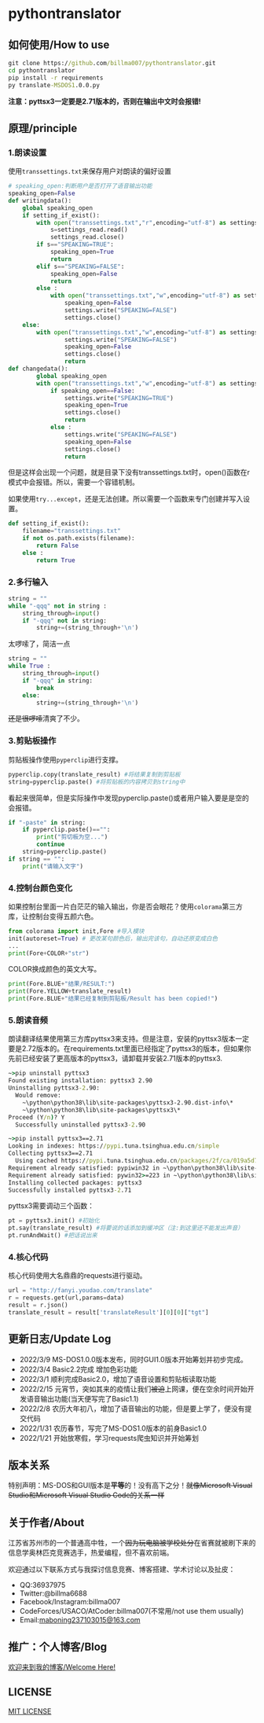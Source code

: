 # pythontranslator

## 如何使用/How to use

```cmd
git clone https://github.com/billma007/pythontranslator.git
cd pythontranslator
pip install -r requirements
py translate-MSDOS1.0.0.py
```

**注意：pyttsx3一定要是2.71版本的，否则在输出中文时会报错!**

## 原理/principle

### 1.朗读设置

使用`transsettings.txt`来保存用户对朗读的偏好设置

```py
# speaking_open:判断用户是否打开了语音输出功能
speaking_open=False
def writingdata():
    global speaking_open
    if setting_if_exist():
        with open("transsettings.txt","r",encoding="utf-8") as settings_read:
            s=settings_read.read()
            settings_read.close()
        if s=="SPEAKING=TRUE":
            speaking_open=True
            return
        elif s=="SPEAKING=FALSE":
            speaking_open=False
            return
        else :
            with open("transsettings.txt","w",encoding="utf-8") as settings:
                speaking_open=False
                settings.write("SPEAKING=FALSE")
                settings.close()
    else:
        with open("transsettings.txt","w",encoding="utf-8") as settings:
                settings.write("SPEAKING=FALSE")
                speaking_open=False
                settings.close()
                return
def changedata():
        global speaking_open
        with open("transsettings.txt","w",encoding="utf-8") as settings:
            if speaking_open==False:
                settings.write("SPEAKING=TRUE")
                speaking_open=True
                settings.close()
                return
            else :
                settings.write("SPEAKING=FALSE")
                speaking_open=False
                settings.close()
                return
```

但是这样会出现一个问题，就是目录下没有transsettings.txt时，open()函数在r模式中会报错。所以，需要一个容错机制。

如果使用`try...except`，还是无法创建。所以需要一个函数来专门创建并写入设置。

```py
def setting_if_exist():
    filename="transsettings.txt"
    if not os.path.exists(filename):
        return False
    else :
        return True
```

### 2.多行输入

```py
string = ""
while "-qqq" not in string :
    string_through=input()
    if "-qqq" not in string:
        string+=(string_through+'\n')
```

太啰嗦了，简洁一点

```py
string = ""
while True :
    string_through=input()
    if "-qqq" in string:
        break
    else:
        string+=(string_through+'\n')
```

~~还是很啰嗦~~清爽了不少。

### 3.剪贴板操作

剪贴板操作使用`pyperclip`进行支撑。

```py
pyperclip.copy(translate_result) #将结果复制到剪贴板
string=pyperclip.paste() #将剪贴板的内容拷贝到string中
```

看起来很简单，但是实际操作中发现pyperclip.paste()或者用户输入要是是空的会报错。

```py
if "-paste" in string:
    if pyperclip.paste()=="":
        print("剪切板为空...")
        continue
    string=pyperclip.paste()
if string == "":
    print("请输入文字")
```

### 4.控制台颜色变化

如果控制台里面一片白茫茫的输入输出，你是否会眼花？使用`colorama`第三方库，让控制台变得五颜六色。

```py
from colorama import init,Fore #导入模块
init(autoreset=True) # 更改某句颜色后，输出完该句，自动还原变成白色
...
print(Fore+COLOR+"str")
```

COLOR换成颜色的英文大写。

```py
print(Fore.BLUE+"结果/RESULT:")
print(Fore.YELLOW+translate_result)
print(Fore.BLUE+"结果已经复制到剪贴板/Result has been copied!")
```

### 5.朗读音频

朗读翻译结果使用第三方库pyttsx3来支持。但是注意，安装的pyttsx3版本一定要是2.72版本的。在requirements.txt里面已经指定了pyttsx3的版本，但如果你先前已经安装了更高版本的pyttsx3，请卸载并安装2.71版本的pyttsx3.

```cmd
~>pip uninstall pyttsx3
Found existing installation: pyttsx3 2.90
Uninstalling pyttsx3-2.90:
  Would remove:
    ~\python\python38\lib\site-packages\pyttsx3-2.90.dist-info\*
    ~\python\python38\lib\site-packages\pyttsx3\*
Proceed (Y/n)? Y
  Successfully uninstalled pyttsx3-2.90

~>pip install pyttsx3==2.71
Looking in indexes: https://pypi.tuna.tsinghua.edu.cn/simple
Collecting pyttsx3==2.71
  Using cached https://pypi.tuna.tsinghua.edu.cn/packages/2f/ca/019a5d782f355bc2040ac45bd9612995652934dc16e48873d3fb2e367547/pyttsx3-2.71-py3-none-any.whl (39 kB)
Requirement already satisfied: pypiwin32 in ~\python\python38\lib\site-packages (from pyttsx3==2.71) (223)
Requirement already satisfied: pywin32>=223 in ~\python\python38\lib\site-packages (from pypiwin32->pyttsx3==2.71) (303)
Installing collected packages: pyttsx3
Successfully installed pyttsx3-2.71
```

pyttsx3需要调动三个函数：

```py
pt = pyttsx3.init() #初始化
pt.say(translate_result) #将要说的话添加到缓冲区（注:到这里还不能发出声音）
pt.runAndWait() #把话说出来
```

### 4.核心代码

核心代码使用大名鼎鼎的requests进行驱动。

```py
url = "http://fanyi.youdao.com/translate"
r = requests.get(url,params=data)
result = r.json()
translate_result = result['translateResult'][0][0]["tgt"]
```

## 更新日志/Update Log

- 2022/3/9 MS-DOS1.0.0版本发布，同时GUI1.0版本开始筹划并初步完成。
- 2022/3/4 Basic2.2完成 增加色彩功能
- 2022/3/1 顺利完成Basic2.0，增加了语音设置和剪贴板读取功能
- 2022/2/15 元宵节，突如其来的疫情让我们~~被迫~~上网课，便在空余时间开始开发语音输出功能(当天便写完了Basic1.1)
- 2022/2/8 农历大年初八，增加了语音输出的功能，但是要上学了，便没有提交代码
- 2022/1/31 农历春节，写完了MS-DOS1.0版本的前身Basic1.0
- 2022/1/21 开始放寒假，学习requests爬虫知识并开始筹划

## 版本关系

特别声明：MS-DOS和GUI版本是**平等**的！没有高下之分！~~就像Microsoft Visual Studio和Microsoft Visual Studio Code的关系一样~~

## 关于作者/About

江苏省苏州市的一个普通高中牲，一个~~因为玩电脑被学校处分~~在省赛就被刷下来的信息学奥林匹克竞赛选手，热爱编程，但不喜欢前端。

欢迎通过以下联系方式与我探讨信息竞赛、博客搭建、学术讨论以及扯皮：

- QQ:36937975
- Twitter:@billma6688
- Facebook/Instagram:billma007
- CodeForces/USACO/AtCoder:billma007(不常用/not use them usually)
- Email:maboning237103015@163.com

## 推广：个人博客/Blog

[欢迎来到我的博客/Welcome Here!](https://billma.top)

## LICENSE

[MIT LICENSE](LICENSE)
